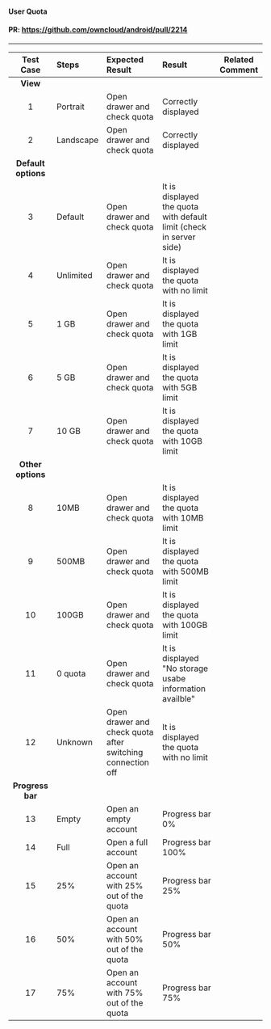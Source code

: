 #### User Quota

#### PR: https://github.com/owncloud/android/pull/2214


---

 
| Test Case | Steps | Expected Result | Result | Related Comment
|:---------:| :---- | :-------------- | :----- | :------------: |
|**View**||||||
| 1 | Portrait | Open drawer and check quota | Correctly displayed |  |  |
| 2 | Landscape | Open drawer and check quota | Correctly displayed |  |  |
|**Default options**||||||
| 3 | Default | Open drawer and check quota | It is displayed the quota with default limit (check in server side) |  |  |
| 4 | Unlimited | Open drawer and check quota | It is displayed the quota with no limit |  |  |
| 5 | 1 GB | Open drawer and check quota | It is displayed the quota with 1GB limit |  |  |
| 6 | 5 GB | Open drawer and check quota | It is displayed the quota with 5GB limit |  |  |
| 7 | 10 GB | Open drawer and check quota | It is displayed the quota with 10GB limit |  |  |
|**Other options**||||||
| 8 | 10MB | Open drawer and check quota | It is displayed the quota with 10MB limit |  |  |
| 9 | 500MB | Open drawer and check quota | It is displayed the quota with 500MB limit |  |  |
| 10 | 100GB | Open drawer and check quota | It is displayed the quota with 100GB limit |  |  |
| 11 | 0 quota | Open drawer and check quota | It is displayed "No storage usabe information availble" |  |  |
| 12 | Unknown | Open drawer and check quota after switching connection off | It is displayed the quota with no limit |  |  |
|**Progress bar**||||||
| 13 | Empty | Open an empty account | Progress bar 0% |  |  |
| 14 | Full | Open a full account | Progress bar 100% |  |  |
| 15 | 25% | Open an account with 25% out of the quota| Progress bar 25% |  |  |
| 16 | 50% | Open an account with 50% out of the quota| Progress bar 50% |  |  |
| 17 | 75% | Open an account with 75% out of the quota| Progress bar 75% |  |  |
